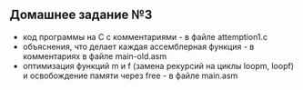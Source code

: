 ## Домашнее задание №3

- код программы на С с комментариями - в файле attemption1.c
- объяснения, что делает каждая ассемблерная функция - в комментариях в файле 
main-old.asm
- оптимизация функций m и f (замена рекурсий на циклы loopm, loopf) и освобождение памяти через free - в файле main.asm
